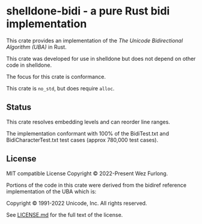 # shelldone-bidi - a pure Rust bidi implementation

This crate provides an implementation of the *The Unicode Bidirectional
Algorithm (UBA)* in Rust.

This crate was developed for use in shelldone but does not depend on
other code in shelldone.

The focus for this crate is conformance.

This crate is `no_std`, but does require `alloc`.

## Status

This crate resolves embedding levels and can reorder line ranges.

The implementation conformant with 100% of the BidiTest.txt and
BidiCharacterTest.txt test cases (approx 780,000 test cases).

## License

MIT compatible License
Copyright © 2022-Present Wez Furlong.

Portions of the code in this crate were derived from the bidiref reference
implementation of the UBA which is:

Copyright © 1991-2022 Unicode, Inc. All rights reserved.

See [LICENSE.md](LICENSE.md) for the full text of the license.
